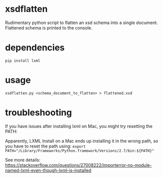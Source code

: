 # xsdflatten
Rudimentary python script to flatten an xsd schema into a single document. Flattened schema is printed to the console.

# dependencies
```pip install lxml```

# usage
```xsdflatten.py <schema_document_to_flatten> > flattened.xsd```

# troubleshooting
If you have issues after installing lxml on Mac, you might try resetting the PATH:

Apparently, LXML Install on a Mac ends up installing it in the wrong path, so you have to reset the path using: 
```export PATH="/Library/Frameworks/Python.framework/Versions/2.7/bin:${PATH}"```

See more details: https://stackoverflow.com/questions/27008222/importerror-no-module-named-lxml-even-though-lxml-is-installed
